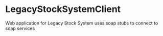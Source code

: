 # LegacyStockSystemClient
Web application for Legacy Stock System uses soap stubs to connect to soap services
